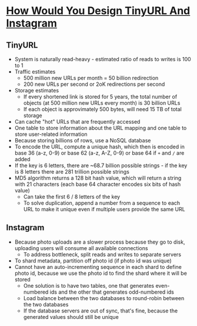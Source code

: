 # [How Would You Design TinyURL And Instagram](https://medium.com/better-programming/how-would-you-design-tinyurl-and-instagram-987dfc06cbe9)

## TinyURL

* System is naturally read-heavy - estimated ratio of reads to writes is 100 to 1
* Traffic estimates
  * 500 million new URLs per month = 50 billion redirection
  * 200 new URLs per second or 2oK redirections per second
* Storage estimates
  * If every shortened link is stored for 5 years, the total number of objects (at 500 million new URLs every month) is 30 billion URLs
  * If each object is approvimately 500 bytes, will need 15 TB of total storage
* Can cache "hot" URLs that are frequently accessed
* One table to store information about the URL mapping and one table to store user-related information
* Because storing billions of rows, use a NoSQL database
* To encode the URL, compute a unique hash, which then is encoded in base 36 (a-z, 0-9) or base 62 (a-z, A-Z, 0-9) or base 64 if `+` and `/` are added
* If the key is 6 letters, there are ~68.7 billion possible strings - if the key is 8 letters there are 281 trillion possible strings
* MD5 algorithm returns a 128 bit hash value, which will return a string with 21 characters (each base 64 character encodes six bits of hash value)
  * Can take the first 6 / 8 letters of the key
  * To solve duplication, append a number from a sequence to each URL to make it unique even if multiple users provide the same URL

## Instagram

* Because photo uploads are a slower process because they go to disk, uploading users will consume all available connections
  * To address bottleneck, split reads and writes to separate servers
* To shard metadata, partition off photo id (if photo id was unique)
* Cannot have an auto-incrementing sequence in each shard to define photo id, because we use the photo id to find the shard where it will be stored
  * One solution is to have two tables, one that generates even-numbered ids and the other that generates odd-numbered ids
  * Load balance between the two databases to round-robin between the two databases
  * If the database servers are out of sync, that's fine, because the generated values should still be unique
